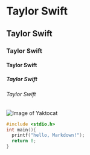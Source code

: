 # Taylor Swift
## Taylor Swift
### Taylor Swift
#### Taylor Swift
##### Taylor Swift
###### Taylor Swift

![Image of Yaktocat](https://octodex.github.com/images/yaktocat.png "It's a big one")

```C
#include <stdio.h>
int main(){
  printf("hello, Markdown!");
  return 0;
}
```
